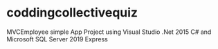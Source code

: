 # coddingcollectivequiz
MVCEmployee simple App Project using Visual Studio .Net 2015 C# and Microsoft SQL Server 2019 Express
